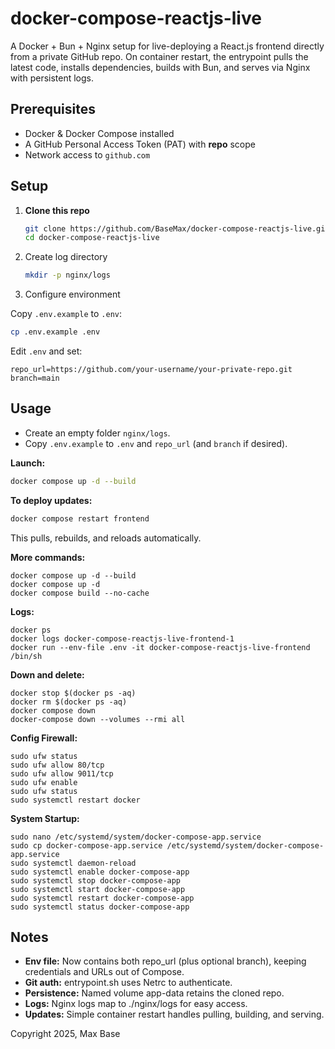 # docker-compose-reactjs-live

A Docker + Bun + Nginx setup for live-deploying a React.js frontend directly from a private GitHub repo. On container restart, the entrypoint pulls the latest code, installs dependencies, builds with Bun, and serves via Nginx with persistent logs.

## Prerequisites

- Docker & Docker Compose installed
- A GitHub Personal Access Token (PAT) with **repo** scope
- Network access to `github.com`

## Setup

1. **Clone this repo**
   ```bash
   git clone https://github.com/BaseMax/docker-compose-reactjs-live.git
   cd docker-compose-reactjs-live
   ```

2. Create log directory

   ```bash
   mkdir -p nginx/logs
   ```

3. Configure environment

Copy `.env.example` to `.env`:

   ```bash
   cp .env.example .env
   ```

Edit `.env` and set:

```
repo_url=https://github.com/your-username/your-private-repo.git
branch=main
```

## Usage

- Create an empty folder `nginx/logs`.
- Copy `.env.example` to `.env` and `repo_url` (and `branch` if desired).

**Launch:**

```bash
docker compose up -d --build
```

**To deploy updates:**

```bash
docker compose restart frontend
```

This pulls, rebuilds, and reloads automatically.

**More commands:**

```
docker compose up -d --build
docker compose up -d
docker compose build --no-cache
```

**Logs:**

```
docker ps
docker logs docker-compose-reactjs-live-frontend-1
docker run --env-file .env -it docker-compose-reactjs-live-frontend /bin/sh
```

**Down and delete:**

```
docker stop $(docker ps -aq)
docker rm $(docker ps -aq)
docker compose down
docker-compose down --volumes --rmi all
```

**Config Firewall:**

```
sudo ufw status
sudo ufw allow 80/tcp
sudo ufw allow 9011/tcp
sudo ufw enable
sudo ufw status
sudo systemctl restart docker
```

**System Startup:**

```
sudo nano /etc/systemd/system/docker-compose-app.service
sudo cp docker-compose-app.service /etc/systemd/system/docker-compose-app.service
sudo systemctl daemon-reload
sudo systemctl enable docker-compose-app
sudo systemctl stop docker-compose-app
sudo systemctl start docker-compose-app
sudo systemctl restart docker-compose-app
sudo systemctl status docker-compose-app
```

## Notes

- **Env file:** Now contains both repo_url (plus optional branch), keeping credentials and URLs out of Compose.
- **Git auth:** entrypoint.sh uses Netrc to authenticate.
- **Persistence:** Named volume app-data retains the cloned repo.
- **Logs:** Nginx logs map to ./nginx/logs for easy access.
- **Updates:** Simple container restart handles pulling, building, and serving.

Copyright 2025, Max Base
